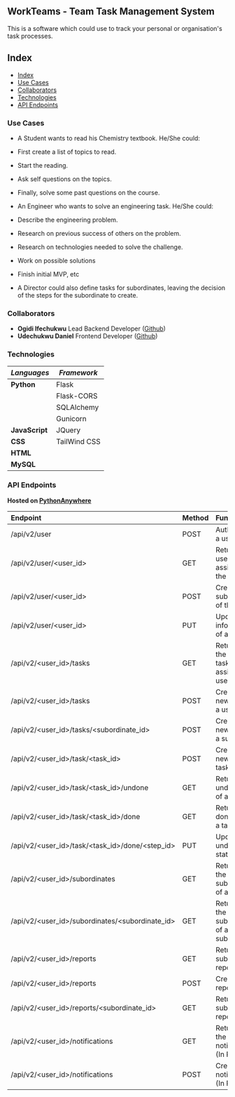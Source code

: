 ## WorkTeams - Team Task Management System

This is a software which could use to track your personal or organisation's task processes.

## Index

- [Index](#index)
- [Use Cases](#use-cases)
- [Collaborators](#collaborators)
- [Technologies](#technologies)
- [API Endpoints](#api-endpoints)


### Use Cases

- A Student wants to read his Chemistry textbook.
He/She could:
 - First create a list of topics to read.
 - Start the reading.
 - Ask self questions on the topics.
 - Finally, solve some past questions on the course.

- An Engineer who wants to solve an engineering task.
He/She could:
 - Describe the engineering problem.
 - Research on previous success of others on the problem.
 - Research on technologies needed to solve the challenge.
 - Work on possible solutions
 - Finish initial MVP, etc

- A Director could also define tasks for subordinates, leaving the decision of the steps for the subordinate to create.


### Collaborators

- **Ogidi Ifechukwu** Lead Backend Developer ([Github](https://github.com/Ifechukwu001))
- **Udechukwu Daniel** Frontend Developer ([Github](https://github.com/DanielUdechukwu))


### Technologies

| ***Languages*** | ***Framework*** |
|-----------------|-----------------|
| **Python**      | Flask           |
|                 | Flask-CORS      |
|                 | SQLAlchemy      |
|                 | Gunicorn        |
| **JavaScript**  | JQuery          |
| **CSS**         | TailWind CSS    |
| **HTML**        |                 |
| **MySQL**       |                 |


### API Endpoints

**Hosted on [PythonAnywhere](https://ifechukwu.pythonanywhere.com/)**

| Endpoint                                           | Method | Function                                             |
| :------------------------------------------------- | :----- | :--------------------------------------------------- |
| /api/v2/user                                       | POST   | Authenticates a user                                 |
| /api/v2/user/\<user_id>                            | GET    | Returns a user assigned to the id                    |
| /api/v2/user/\<user_id>                            | POST   | Create a new subordinate of the user                 |
| /api/v2/user/\<user_id>                            | PUT    | Updates the information of a user                    |
| /api/v2/\<user_id>/tasks                           | GET    | Returns all the undone tasks assigned to a user      |
| /api/v2/\<user_id>/tasks                           | POST   | Creates a new task for a user                        |
| /api/v2/\<user_id>/tasks/\<subordinate_id>         | POST   | Creates a new task for a subordinate                 |
| /api/v2/\<user_id>/task/\<task_id>                 | POST   | Creates a new step of a task                         |
| /api/v2/\<user_id>/task/\<task_id>/undone          | GET    | Returns all undone steps of a task                   |
| /api/v2/\<user_id>/task/\<task_id>/done            | GET    | Returns all done steps of a task                     |
| /api/v2/\<user_id>/task/\<task_id>/done/\<step_id> | PUT    | Update an undone step status                         |
| /api/v2/\<user_id>/subordinates                    | GET    | Returns all the subordinates of a user               |
| /api/v2/\<user_id>/subordinates/\<subordinate_id>  | GET    | Returns all the subordinates of a user’s subordinate |
| /api/v2/\<user_id>/reports                         | GET    | Returns all subordinates reports                     |
| /api/v2/\<user_id>/reports                         | POST   | Create a new report                                  |
| /api/v2/\<user_id>/reports/\<subordinate_id>       | GET    | Returns all subordinates reports                     |
| /api/v2/\<user_id>/notifications                   | GET    | Returns all the unread notifications (In Progress)   |
| /api/v2/\<user_id>/notifications                   | POST   | Create a new notification (In Progress)              | 
